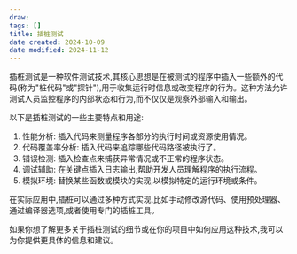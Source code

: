 ```yaml
---
draw:
tags: []
title: 插桩测试
date created: 2024-10-09
date modified: 2024-11-12
---
```


插桩测试是一种软件测试技术,其核心思想是在被测试的程序中插入一些额外的代码(称为"桩代码"或"探针"),用于收集运行时信息或改变程序的行为。这种方法允许测试人员监控程序的内部状态和行为,而不仅仅是观察外部输入和输出。

以下是插桩测试的一些主要特点和用途:

1. 性能分析: 插入代码来测量程序各部分的执行时间或资源使用情况。
2. 代码覆盖率分析: 插入代码来追踪哪些代码路径被执行了。
3. 错误检测: 插入检查点来捕获异常情况或不正常的程序状态。
4. 调试辅助: 在关键点插入日志输出,帮助开发人员理解程序的执行流程。
5. 模拟环境: 替换某些函数或模块的实现,以模拟特定的运行环境或条件。

在实际应用中,插桩可以通过多种方式实现,比如手动修改源代码、使用预处理器、通过编译器选项,或者使用专门的插桩工具。

如果你想了解更多关于插桩测试的细节或在你的项目中如何应用这种技术,我可以为你提供更具体的信息和建议。
